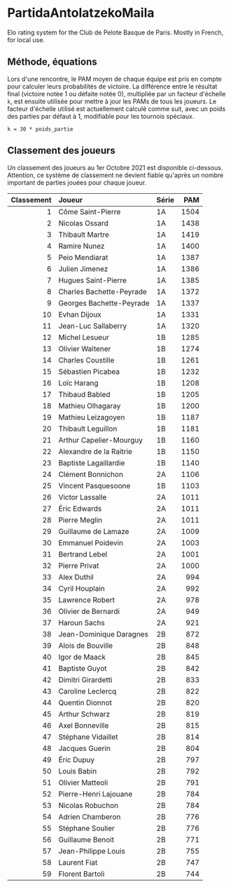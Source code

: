 # PartidaAntolatzekoMaila
Elo rating system for the Club de Pelote Basque de Paris. Mostly in French, for local use.

## Méthode, équations
Lors d'une rencontre, le PAM moyen de chaque équipe est pris en compte pour calculer leurs probabilités de victoire. La différence entre le résultat final (victoire notée 1 ou défaite notée 0), multipliée par un facteur d'échelle `k`, est ensuite utilisée pour mettre à jour les PAMs de tous les joueurs. Le facteur d'échelle utilisé est actuellement calculé comme suit, avec un poids des parties par défaut à 1, modifiable pour les tournois spéciaux.

```
k = 30 * poids_partie
```

## Classement des joueurs
Un classement des joueurs au 1er Octobre 2021 est disponible ci-dessous. Attention, ce système de classement ne devient fiable qu'après un nombre important de parties jouées pour chaque joueur.

|   Classement | Joueur                   | Série   |   PAM |
|-------------:|:-------------------------|:--------|------:|
|            1 | Côme Saint-Pierre        | 1A      |  1504 |
|            2 | Nicolas Ossard           | 1A      |  1438 |
|            3 | Thibault Martre          | 1A      |  1419 |
|            4 | Ramire Nunez             | 1A      |  1400 |
|            5 | Peio Mendiarat           | 1A      |  1387 |
|            6 | Julien Jimenez           | 1A      |  1386 |
|            7 | Hugues Saint-Pierre      | 1A      |  1385 |
|            8 | Charles Bachette-Peyrade | 1A      |  1372 |
|            9 | Georges Bachette-Peyrade | 1A      |  1337 |
|           10 | Evhan Dijoux             | 1A      |  1331 |
|           11 | Jean-Luc Sallaberry      | 1A      |  1320 |
|           12 | Michel Lesueur           | 1B      |  1285 |
|           13 | Olivier Waltener         | 1B      |  1274 |
|           14 | Charles Coustille        | 1B      |  1261 |
|           15 | Sébastien Picabea        | 1B      |  1232 |
|           16 | Loïc Harang              | 1B      |  1208 |
|           17 | Thibaud Babled           | 1B      |  1205 |
|           18 | Mathieu Olhagaray        | 1B      |  1200 |
|           19 | Mathieu Leizagoyen       | 1B      |  1187 |
|           20 | Thibault Leguillon       | 1B      |  1181 |
|           21 | Arthur Capelier-Mourguy  | 1B      |  1160 |
|           22 | Alexandre de la Raitrie  | 1B      |  1150 |
|           23 | Baptiste Lagaillardie    | 1B      |  1140 |
|           24 | Clément Bonnichon        | 2A      |  1106 |
|           25 | Vincent Pasquesoone      | 1B      |  1103 |
|           26 | Victor Lassalle          | 2A      |  1011 |
|           27 | Éric Edwards             | 2A      |  1011 |
|           28 | Pierre Meglin            | 2A      |  1011 |
|           29 | Guillaume de Lamaze      | 2A      |  1009 |
|           30 | Emmanuel Poidevin        | 2A      |  1003 |
|           31 | Bertrand Lebel           | 2A      |  1001 |
|           32 | Pierre Privat            | 2A      |  1000 |
|           33 | Alex Duthil              | 2A      |   994 |
|           34 | Cyril Houplain           | 2A      |   992 |
|           35 | Lawrence Robert          | 2A      |   978 |
|           36 | Olivier de Bernardi      | 2A      |   949 |
|           37 | Haroun Sachs             | 2A      |   921 |
|           38 | Jean-Dominique Daragnes  | 2B      |   872 |
|           39 | Alois de Bouville        | 2B      |   848 |
|           40 | Igor de Maack            | 2B      |   845 |
|           41 | Baptiste Guyot           | 2B      |   842 |
|           42 | Dimitri Girardetti       | 2B      |   833 |
|           43 | Caroline Leclercq        | 2B      |   822 |
|           44 | Quentin Dionnot          | 2B      |   820 |
|           45 | Arthur Schwarz           | 2B      |   819 |
|           46 | Axel Bonneville          | 2B      |   815 |
|           47 | Stéphane Vidaillet       | 2B      |   814 |
|           48 | Jacques Guerin           | 2B      |   804 |
|           49 | Éric Dupuy               | 2B      |   797 |
|           50 | Louis Babin              | 2B      |   792 |
|           51 | Olivier Matteoli         | 2B      |   791 |
|           52 | Pierre-Henri Lajouane    | 2B      |   784 |
|           53 | Nicolas Robuchon         | 2B      |   784 |
|           54 | Adrien Chamberon         | 2B      |   776 |
|           55 | Stéphane Soulier         | 2B      |   776 |
|           56 | Guillaume Benoit         | 2B      |   771 |
|           57 | Jean-Philippe Louis      | 2B      |   755 |
|           58 | Laurent Fiat             | 2B      |   747 |
|           59 | Florent Bartoli          | 2B      |   744 |
